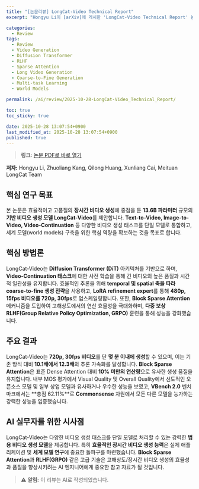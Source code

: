 ```yaml
---
title: "[논문리뷰] LongCat-Video Technical Report"
excerpt: "Hongyu Li이 [arXiv]에 게시한 'LongCat-Video Technical Report' 논문에 대한 자세한 리뷰입니다."

categories:
  - Review
tags:
  - Review
  - Video Generation
  - Diffusion Transformer
  - RLHF
  - Sparse Attention
  - Long Video Generation
  - Coarse-to-Fine Generation
  - Multi-task Learning
  - World Models

permalink: /ai/review/2025-10-28-LongCat-Video_Technical_Report/

toc: true
toc_sticky: true

date: 2025-10-28 13:07:54+0900
last_modified_at: 2025-10-28 13:07:54+0900
published: true
---
```

> **링크:** [논문 PDF로 바로 열기](https://arxiv.org/abs/2510.22200)

**저자:** Hongyu Li, Zhuoliang Kang, Qilong Huang, Xunliang Cai, Meituan LongCat Team



## 핵심 연구 목표
본 논문은 효율적이고 고품질의 **장시간 비디오 생성**에 중점을 둔 **13.6B 파라미터** 규모의 **기반 비디오 생성 모델 LongCat-Video**를 제안합니다. **Text-to-Video, Image-to-Video, Video-Continuation** 등 다양한 비디오 생성 태스크를 단일 모델로 통합하고, 세계 모델(world models) 구축을 위한 핵심 역량을 확보하는 것을 목표로 합니다.

## 핵심 방법론
LongCat-Video는 **Diffusion Transformer (DiT)** 아키텍처를 기반으로 하며, **Video-Continuation 태스크**에 대한 사전 학습을 통해 긴 비디오의 높은 품질과 시간적 일관성을 유지합니다. 효율적인 추론을 위해 **temporal 및 spatial 축을 따라 coarse-to-fine 생성 전략**을 사용하고, **LoRA refinement expert**를 통해 **480p, 15fps 비디오를 720p, 30fps**로 업스케일링합니다. 또한, **Block Sparse Attention** 메커니즘을 도입하여 고해상도에서의 연산 효율성을 극대화하며, **다중 보상 RLHF(Group Relative Policy Optimization, GRPO)** 훈련을 통해 성능을 강화했습니다.

## 주요 결과
LongCat-Video는 **720p, 30fps 비디오**를 단 **몇 분 이내에 생성**할 수 있으며, 이는 기존 방식 대비 **10.1배에서 12.3배**의 추론 가속화를 달성합니다. **Block Sparse Attention**은 표준 Dense Attention 대비 **10% 미만의 연산량**으로 유사한 생성 품질을 유지합니다. 내부 MOS 평가에서 Visual Quality 및 Overall Quality에서 선도적인 오픈소스 모델 및 일부 상업 모델과 유사하거나 우수한 성능을 보였고, **VBench 2.0** 벤치마크에서는 **총점 62.11%**로 **Commonsense** 차원에서 모든 다른 모델을 능가하는 강력한 성능을 입증했습니다.

## AI 실무자를 위한 시사점
LongCat-Video는 다양한 비디오 생성 태스크를 단일 모델로 처리할 수 있는 강력한 **범용 비디오 생성 모델**을 제공합니다. 특히 **효율적인 장시간 비디오 생성 능력**은 실제 애플리케이션 및 **세계 모델 연구**에 중요한 돌파구를 마련했습니다. **Block Sparse Attention**과 **RLHF(GRPO)** 같은 고급 기술은 고해상도/장시간 비디오 생성의 효율성과 품질을 향상시키려는 AI 엔지니어에게 중요한 참고 자료가 될 것입니다.

> ⚠️ **알림:** 이 리뷰는 AI로 작성되었습니다.